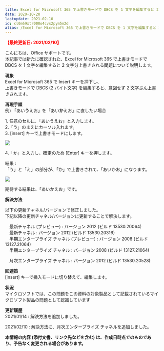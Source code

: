 ```yaml
---
title: Excel for Microsoft 365 で上書きモードで DBCS を 1 文字を編集すると 2 文字分上書きされる
date: 2020-10-20
lastupdate: 2021-02-10
id: cl0m69xtr000o4cvs2pym5n2d
alias: /Excel for Microsoft 365 で上書きモードで DBCS を 1 文字を編集すると 2 文字分上書きされる/
---
```


<span style="color:#ff0000">**【最終更新日: 2021/02/10】**</span>

こんにちは、Office サポートです。  
本記事では新たに確認された、Excel for Microsoft 365 で上書きモードで DBCS を 1 文字を編集すると 2 文字分上書きされる問題について説明します。  
  

  
**現象**  
Excel for Microsoft 365 で Insert キーを押下し、  
上書きモードで DBCS (2 バイト文字) を編集すると、意図せず 2 文字ぶん上書きされます。  
  
  

**再現手順**  
例) 「あい**う**えお」を「あい**か**えお」に直したい場合

1\. 任意のセルに、「あいうえお」と入力します。  
2.「う」のまえにカーソル入れます。  
3\. \[insert\] キーで上書きモードにします。

![](image1.png)

4.「か」と入力し、確定のため \[Enter\] キーを押します。

  

結果 :  
「う」と「え」の部分が、「か」で上書きされて、「あいかお」になります。  

![](image2.png)

期待する結果は、「あいかえお」です。  
  
  

  
  
**解決方法**  

以下の更新チャネル/バージョンで修正しました。  
下記以降の更新チャネル/バージョンに更新することで解決します。

　最新チャネル (プレビュー) : バージョン 2012 (ビルド 13530.20064)  
　最新チャネル : バージョン 2012 (ビルド 13530.20316)  
　半期エンタープライズ チャネル (プレビュー) : バージョン 2008 (ビルド 13127.21064)  
　半期エンタープライズ チャネル : バージョン 2008 (ビルド 13127.21064)

　月次エンタープライズ チャネル : バージョン 2012 (ビルド 13530.20528)

  
  
  

**回避策**  
\[insert\] キーで挿入モードに切り替えて、編集します。  
  
  

**状況**  
マイクロソフトでは、この問題をこの資料の対象製品として記載されているマイクロソフト製品の問題として認識しています  
  
  

**更新履歴**  
2021/01/14 : 解決方法を追加しました。

2021/02/10 : 解決方法に、月次エンタープライズ チャネルを追加しました。  

  
  

**本情報の内容 (添付文書、リンク先などを含む) は、作成日時点でのものであり、予告なく変更される場合があります。**